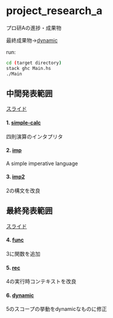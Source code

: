 # project_research_a

プロ研Aの進捗・成果物

最終成果物→[dynamic](https://github.com/tkyawa/project_research_a/tree/master/dynamic)

run:
```bash
cd (target directory)
stack ghc Main.hs
./Main
```

## 中間発表範囲　

[スライド](https://github.com/tkyawa/project_research_a/tree/master/mid_presen)

#### 1. [simple-calc](https://github.com/tkyawa/project_research_a/tree/master/simple-calc)

  四則演算のインタプリタ

#### 2. [imp](https://github.com/tkyawa/project_research_a/tree/master/imp)

  A simple imperative language 

#### 3. [imp2](https://github.com/tkyawa/project_research_a/tree/master/imp2)

  2の構文を改良

## 最終発表範囲

[スライド](https://github.com/tkyawa/project_research_a/tree/master/final_presen)

#### 4. [func](https://github.com/tkyawa/project_research_a/tree/master/func)

  3に関数を追加

#### 5. [rec](https://github.com/tkyawa/project_research_a/tree/master/rec)

  4の実行時コンテキストを改良
  
#### 6. [dynamic](https://github.com/tkyawa/project_research_a/tree/master/dynamic)

  5のスコープの挙動をdynamicなものに修正
  
